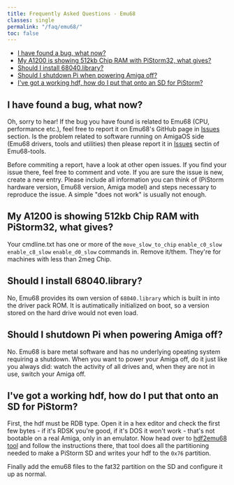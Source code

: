 ```yaml
---
title: Frequently Asked Questions - Emu68
classes: single
permalink: "/faq/emu68/"
toc: false
---
```


- [I have found a bug, what now?](#i-have-found-a-bug-what-now)
- [My A1200 is showing 512kb Chip RAM with PiStorm32, what gives?](#my-a1200-is-showing-512kb-chip-ram-with-pistorm32-what-gives)
- [Should I install 68040.library?](#should-i-install-68040library)
- [Should I shutdown Pi when powering Amiga off?](#should-i-shutdown-pi-when-powering-amiga-off)
- [I've got a working hdf, how do I put that onto an SD for PiStorm?](#ive-got-a-working-hdf-how-do-i-put-that-onto-an-sd-for-pistorm)

## I have found a bug, what now?

Oh, sorry to hear! If the bug you have found is related to Emu68 (CPU, performance etc.), feel free to report it
on Emu68's GitHub page in [Issues](https://github.com/michalsc/Emu68/issues) section. Is the problem related to software running
on AmigaOS side (Emu68 drivers, tools and utilities) then please report it in [Issues](https://github.com/michalsc/Emu68-tools/issues) sectin of Emu68-tools.

Before commiting a report, have a look at other open issues. If you find your issue there, feel free to comment and
vote. If you are sure the issue is new, create a new entry. Please include all information you can think of (PiStorm hardware
version, Emu68 version, Amiga model) and steps necessary to reproduce the issue. A simple "does not work" is usually not enough.

## My A1200 is showing 512kb Chip RAM with PiStorm32, what gives?

Your cmdline.txt has one or more of the ``move_slow_to_chip`` ``enable_c0_slow`` ``enable_c8_slow`` ``enable_d0_slow``  commands in. Remove it/them. They're for machines with less than 2meg Chip.

## Should I install 68040.library?

No, Emu68 provides its own version of ``68040.library`` which is built in into the driver pack ROM. It is autimatically initialized on boot, so a version stored on the hard drive would not even load.

## Should I shutdown Pi when powering Amiga off?

No. Emu68 is bare metal software and has no underlying opeating system requiring a shutdown. When you want to power your Amiga
off, do it just like you always did: watch the activity of all drives and, when they are not in use, switch your Amiga off.

## I've got a working hdf, how do I put that onto an SD for PiStorm?

First, the hdf must be RDB type. Open it in a hex editor and check the first few bytes - if it's RDSK you're good, if it's DOS it won't work - that's not bootable on a real Amiga, only in an emulator. Now head over to [hdf2emu68 tool](https://github.com/PiStorm/hdf2emu68) and follow the instructions there, that tool does all the partitioning needed to make a PiStorm SD and writes your hdf to the ``0x76`` partition.

Finally add the emu68 files to the fat32 partition on the SD and configure it up as normal. 

